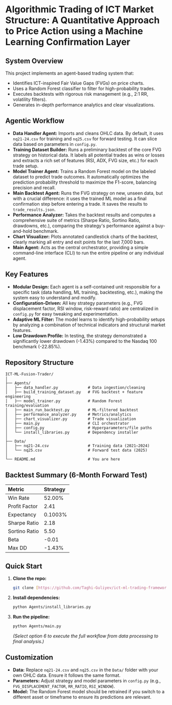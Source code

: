 # Algorithmic Trading of ICT Market Structure: A Quantitative Approach to Price Action using a Machine Learning Confirmation Layer

## System Overview

This project implements an agent-based trading system that:

* Identifies ICT-inspired Fair Value Gaps (FVGs) on price charts.
* Uses a Random Forest classifier to filter for high-probability trades.
* Executes backtests with rigorous risk management (e.g., 2:1 RR, volatility filters).
* Generates in-depth performance analytics and clear visualizations.

## Agentic Workflow

-   **Data Handler Agent:** Imports and cleans OHLC data. By default, it uses `nq21-24.csv` for training and `nq25.csv` for forward testing. It can slice data based on parameters in `config.py`.
-   **Training Dataset Builder:** Runs a preliminary backtest of the core FVG strategy on historical data. It labels all potential trades as wins or losses and extracts a rich set of features (RSI, ADX, FVG size, etc.) for each trade setup.
-   **Model Trainer Agent:** Trains a Random Forest model on the labeled dataset to predict trade outcomes. It automatically optimizes the prediction probability threshold to maximize the F1-score, balancing precision and recall.
-   **Main Backtest Agent:** Runs the FVG strategy on new, unseen data, but with a crucial difference: it uses the trained ML model as a final confirmation step before entering a trade. It saves the results to `trade_results.json`.
-   **Performance Analyzer:** Takes the backtest results and computes a comprehensive suite of metrics (Sharpe Ratio, Sortino Ratio, drawdowns, etc.), comparing the strategy's performance against a buy-and-hold benchmark.
-   **Chart Visualizer:** Plots annotated candlestick charts of the backtest, clearly marking all entry and exit points for the last 7,000 bars.
-   **Main Agent:** Acts as the central orchestrator, providing a simple command-line interface (CLI) to run the entire pipeline or any individual agent.

## Key Features

* **Modular Design:** Each agent is a self-contained unit responsible for a specific task (data handling, ML training, backtesting, etc.), making the system easy to understand and modify.
* **Configuration-Driven:** All key strategy parameters (e.g., FVG displacement factor, RSI window, risk-reward ratio) are centralized in `config.py` for easy tweaking and experimentation.
* **Adaptive ML Filter:** The model learns to identify high-probability setups by analyzing a combination of technical indicators and structural market features.
* **Low Drawdown Profile:** In testing, the strategy demonstrated a significantly lower drawdown (-1.43%) compared to the Nasdaq 100 benchmark (-22.85%).

## Repository Structure

```plaintext
ICT-ML-Fusion-Trader/
│
├── Agents/
│   ├── data_handler.py             # Data ingestion/cleaning
│   ├── build_training_dataset.py   # FVG backtest + feature engineering
│   ├── model_trainer.py            # Random Forest training/evaluation
│   ├── main_run_backtest.py        # ML-filtered backtest
│   ├── performance_analyzer.py     # Metrics/analytics
│   ├── chart_visualizer.py         # Trade visualization
│   ├── main.py                     # CLI orchestrator
│   ├── config.py                   # Hyperparameters/file paths
│   └── install_libraries.py        # Dependency installer
│
├── Data/
│   ├── nq21-24.csv                 # Training data (2021–2024)
│   └── nq25.csv                    # Forward test data (2025)
│
└── README.md                       # You are here
```

## Backtest Summary (6-Month Forward Test)

| Metric          | Strategy  |  
|:----------------|:----------|
| Win Rate        | 52.00%    | 
| Profit Factor   | 2.41      |  
| Expectancy      | 0.1003%   | 
| Sharpe Ratio    | 2.18      | 
| Sortino Ratio   | 5.50      |  
| Beta            | -0.01     |  
| Max DD          | -1.43%    |    


## Quick Start

1.  **Clone the repo:**
    ```bash
    git clone [https://github.com/Taghi-Guliyev/ict-ml-trading-framework.git](https://github.com/Taghi-Guliyev/ict-ml-trading-framework.git)
    ```

2.  **Install dependencies:**
    ```bash
    python Agents/install_libraries.py
    ```

3.  **Run the pipeline:**
    ```bash
    python Agents/main.py
    ```
    *(Select option 6 to execute the full workflow from data processing to final analysis.)*

## Customization

* **Data:** Replace `nq21-24.csv` and `nq25.csv` in the `Data/` folder with your own OHLC data. Ensure it follows the same format.
* **Parameters:** Adjust strategy and model parameters in `config.py` (e.g., `FVG_DISPLACEMENT_FACTOR`, `RR_RATIO`, `RSI_WINDOW`).
* **Model:** The Random Forest model should be retrained if you switch to a different asset or timeframe to ensure its predictions are relevant.
